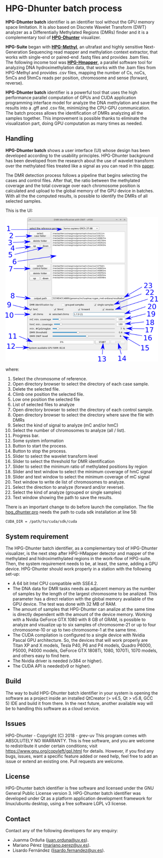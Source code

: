 # HPG-Dhunter batch process
**HPG-Dhunter batch** identifier is an identifier tool without the GPU memory space limitation. It is also based on Discrete Wavelet Transform (DWT) analyzer as a Differentially Methylated Regions (DMRs) finder and it is a complementary tool of [**HPG-Dhunter**](https://github.com/grev-uv/hpg-dhunter) visualizer.

**HPG-Suite** began with [**HPG-Methyl**](https://github.com/grev-uv/hpg-methyl), an ultrafast and highly sensitive Next-Generation Sequencing read mapper and methylation context extractor, that works with single-end or paired-end .fastq files and provides .bam files. The following income tool was [**HPG-Hmapper**](https://github.com/grev-uv/hpg-hmapper), a parallel software tool for analyzing DNA hydroximethylation data, that works with the .bam files from HPG-Methyl and provides .csv files, mapping the number of Cs, noCs, 5mCs and 5hmCs reads per position, chromosome and sense (forward, reverse).

**HPG-Dhunter batch** identifier is a powerful tool that uses the high performance parallel computation of GPUs and CUDA application programming interface model for analyze the DNA methylation and save the results into a .gff and .csv file, minimizing the CPU-GPU communication. The batch process allows the identification of DMRs analyzing all the samples together. This improvement is possible thanks to eliminate the visualization part, doing GPU computation as many times as needed.

## Handling
**HPG-Dhunter batch** shows a user interface (UI) whose design has been developed according to the usability principles. HPG-Dhunter background has been developed from the research about the use of wavelet transform over the methylated files treated like a signal as you can read in this [paper](https://link.springer.com/article/10.1007%2Fs11227-018-2670-5).

The DMR detection process follows a pipeline that begins selecting the cases and control files. After that, the ratio between the methylated coverage and the total coverage over each chromosome position is calculated and upload to the global memory of the GPU device in batches. With all the the computed results, is possible to identify the DMRs of all selected samples.

This is the UI:

![](images/interface_batch.png)

where:
1. Select the chromosome of reference.
2. Open directory browser to select the directory of each case sample.
3. Delete the selected file.
4. Climb one position the selected file.
5. Low one position the selected file
6. List of selected files to analyze
7. Open directory browser to select the directory of each control sample.
8. Open directory browser to select the directory where save the file with DMRs
9. Select the kind of signal to analyze (mC and/or hmC)
10. Select the number of chromosomes to analyze (all / list).
11. Progress bar.
12. Some system information
13. Button to start the process.
14. Button to stop the process.
15. Slider to select the wavelet transform level
16. Slider to select the threshold for DMR identification
17. Slider to select the minimum ratio of methylated positions by region
18. Slider and text window to select the minimum coverage of hmC signal
19. Slider and text window to select the minimum coverage of mC signal
20. Text window to write de list of chromosomes to analyze.
21. Select the direction to analyze (forward and/or reverse).
22. Select the kind of analyze (grouped or single samples)
23. Text window showing the path to save the results.

There is an important change to do before launch the compilation. The file [hpg_dhunter.pro](src/hpg_dhunter.pro) needs the path to cuda sdk installation at line 58:
```
CUDA_DIR = /path/to/cuda/sdk/cuda
```

## System requirement
The HPG-Dhunter batch identifier, as a complementary tool of HPG-Dhunter visualizer, is the next step after HPG-HMapper detector and mapper of the methylated and hidroximethylated regions in the work-flow of HPG-suite. Then, the system requirement needs to be, at least, the same, adding a GPU device.
HPG-Dhunter should work properly in a station with the following set-up:
- A 64 bit Intel CPU compatible with SSE4.2.
- The DNA data for DMR tasks needs as adjacent memory as the number of samples by the length of the largest chromosome to be analized. This parameter has a direct relation with the global memory available of the GPU device. The test was done with 32 MB of RAM.
- The amount of samples that HPG-Dhunter can analize at the same time is directly dependent with the amount of the device memory. Working with a Nvidia GeForce GTX 1080 with 8 GB of GRAM, is possible to analyze and visualize up to six samples of chromosome-21 or up to four chromosome-10 or up to two chromosome-1 at the same time.
- The CUDA compilation is configured to a single device with Nvidia Pascal GPU architecture. So, the devices that will work properly are Titan XP and X models, Tesla P40, P6 and P4 models, Quadro P6000, P5000, P4000 models, GeForce GTX 1808Ti, 1080, 1070Ti, 1070 models, and others easy to find here.
- The Nvidia driver is needed (v384 or higher).
- The CUDA API is needed(v9 or higher).

## Build
The way to build HPG-Dhunter batch identifier in your system is opening the software as a project inside an installed QtCreator (> v4.5, Qt > v5.8, GCC 5) IDE and build it from there.
In the next future, another available way will be to handling this software as a cloud service.

## Issues
HPG-Dhunter - Copyright (C) 2018 - grev-uv
This program comes with ABSOLUTELY NO WARRANTY.
This is free software, and you are welcome to redistribute it under certain conditions; visit https://www.gnu.org/copyleft/gpl.html for details.
However, if you find any bugs, issues, want a specific feature added or need help, feel free to add an issue or extend an existing one. Pull requests are welcome.


## License
HPG-Dhunter batch identifier is free software and licensed under the GNU General Public License version 3.
HPG-Dhunter batch identifier was developed under Qt as a platform application development framework for linux/ubuntu desktop, using a free software LGPL v3 license.

## Contact
Contact any of the following developers for any enquiry:
- Juanma Orduña (juan.orduna@uv.es). 
- Mariano Pérez (mariano.perez@uv.es). 
- Lisardo Fernández (lisardo.fernandez@uv.es). 
